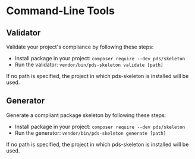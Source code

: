 # Command-Line Tools

## Validator

Validate your project's compliance by following these steps:

- Install package in your project: `composer require --dev pds/skeleton`
- Run the validator: `vendor/bin/pds-skeleton validate [path]`

If no path is specified, the project in which pds-skeleton is installed will be used.

## Generator

Generate a compliant package skeleton by following these steps:

- Install package in your project: `composer require --dev pds/skeleton`
- Run the generator: `vendor/bin/pds-skeleton generate [path]`

If no path is specified, the project in which pds-skeleton is installed will be used.